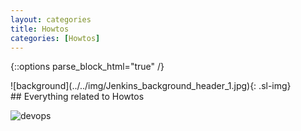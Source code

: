 ```yaml
---
layout: categories
title: Howtos
categories: [Howtos]
---
```

{::options parse_block_html="true" /}
<!-- ![background](../img/clouds_bg2.jpg){: .bg-img} -->
<!--- SLIDER -->
<div class="slider">
<div id="carousel-top" class="carousel" data-interval="5000" data-ride="carousel">
![background](../../img/Jenkins_background_header_1.jpg){: .sl-img}
<div class="carousel-inner">
## Everything related to Howtos

![devops](../../img/howto_small.png)
</div>
</div>
</div>
